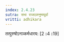 ```yaml
---
index: 2.4.23
sutra: सभा राजाऽमनुष्यपूर्वा
vritti: adhikara
---
```


 तत्पुरुषोऽनञ्कर्मधारय: [2।4।19] 